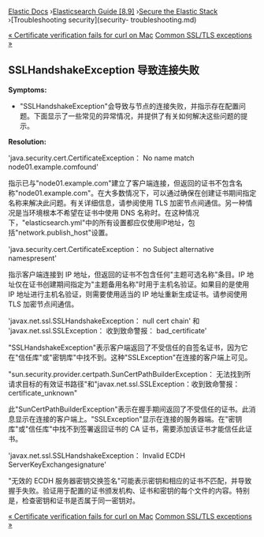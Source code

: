 

[Elastic Docs](/guide/) ›[Elasticsearch Guide [8.9]](index.md) ›[Secure the
Elastic Stack](secure-cluster.md) ›[Troubleshooting security](security-
troubleshooting.md)

[« Certificate verification fails for curl on Mac](trb-security-maccurl.md)
[Common SSL/TLS exceptions »](trb-security-ssl.md)

## SSLHandshakeException 导致连接失败

**Symptoms:**

* "SSLHandshakeException"会导致与节点的连接失败，并指示存在配置问题。下面显示了一些常见的异常情况，并提供了有关如何解决这些问题的提示。

**Resolution:**

'java.security.cert.CertificateException： No name match node01.example.comfound'

    

指示已与"node01.example.com"建立了客户端连接，但返回的证书不包含名称"node01.example.com"。在大多数情况下，可以通过确保在创建证书期间指定名称来解决此问题。有关详细信息，请参阅使用 TLS 加密节点间通信。另一种情况是当环境根本不希望在证书中使用 DNS 名称时。在这种情况下，"elasticsearch.yml"中的所有设置都应仅使用IP地址，包括"network.publish_host"设置。

'java.security.cert.CertificateException： no Subject alternative namespresent'

    

指示客户端连接到 IP 地址，但返回的证书不包含任何"主题可选名称"条目。IP 地址仅在证书创建期间指定为"主题备用名称"时用于主机名验证。如果目的是使用 IP 地址进行主机名验证，则需要使用适当的 IP 地址重新生成证书。请参阅使用 TLS 加密节点间通信。

'javax.net.ssl.SSLHandshakeException： null cert chain' 和 'javax.net.ssl.SSLException： 收到致命警报： bad_certificate'

    

"SSLHandshakeException"表示客户端返回了不受信任的自签名证书，因为它在"信任库"或"密钥库"中找不到。这种"SSLException"在连接的客户端上可见。

"sun.security.provider.certpath.SunCertPathBuilderException： 无法找到所请求目标的有效证书路径"和"javax.net.ssl.SSLException：收到致命警报：certificate_unknown"

    

此"SunCertPathBuilderException"表示在握手期间返回了不受信任的证书。此消息显示在连接的客户端上。"SSLException"显示在连接的服务器端。在"密钥库"或"信任库"中找不到签署返回证书的 CA 证书，需要添加该证书才能信任此证书。

'javax.net.ssl.SSLHandshakeException： Invalid ECDH ServerKeyExchangesignature'

    

"无效的 ECDH 服务器密钥交换签名"可能表示密钥和相应的证书不匹配，并导致握手失败。验证用于配置的证书颁发机构、证书和密钥的每个文件的内容。特别是，检查密钥和证书是否属于同一密钥对。

[« Certificate verification fails for curl on Mac](trb-security-maccurl.md)
[Common SSL/TLS exceptions »](trb-security-ssl.md)
